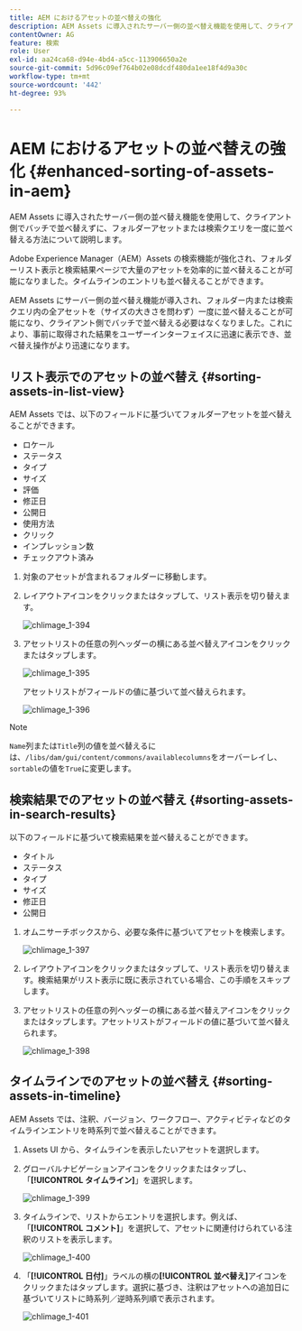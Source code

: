 ```yaml
---
title: AEM におけるアセットの並べ替えの強化
description: AEM Assets に導入されたサーバー側の並べ替え機能を使用して、クライアント側でバッチで並べ替えずに、フォルダーアセットまたは検索クエリを一度に並べ替える方法について説明します。
contentOwner: AG
feature: 検索
role: User
exl-id: aa24ca68-d94e-4bd4-a5cc-113906650a2e
source-git-commit: 5d96c09ef764b02e08dcdf480da1ee18f4d9a30c
workflow-type: tm+mt
source-wordcount: '442'
ht-degree: 93%

---
```


# AEM におけるアセットの並べ替えの強化 {#enhanced-sorting-of-assets-in-aem}

AEM Assets に導入されたサーバー側の並べ替え機能を使用して、クライアント側でバッチで並べ替えずに、フォルダーアセットまたは検索クエリを一度に並べ替える方法について説明します。

Adobe Experience Manager（AEM）Assets の検索機能が強化され、フォルダーリスト表示と検索結果ページで大量のアセットを効率的に並べ替えることが可能になりました。タイムラインのエントリも並べ替えることができます。

AEM Assets にサーバー側の並べ替え機能が導入され、フォルダー内または検索クエリ内の全アセットを（サイズの大きさを問わず）一度に並べ替えることが可能になり、クライアント側でバッチで並べ替える必要はなくなりました。これにより、事前に取得された結果をユーザーインターフェイスに迅速に表示でき、並べ替え操作がより迅速になります。

## リスト表示でのアセットの並べ替え {#sorting-assets-in-list-view}

AEM Assets では、以下のフィールドに基づいてフォルダーアセットを並べ替えることができます。

* ロケール
* ステータス
* タイプ
* サイズ
* 評価
* 修正日
* 公開日
* 使用方法
* クリック
* インプレッション数
* チェックアウト済み

1. 対象のアセットが含まれるフォルダーに移動します。
1. レイアウトアイコンをクリックまたはタップして、リスト表示を切り替えます。

   ![chlimage_1-394](assets/chlimage_1-394.png)

1. アセットリストの任意の列ヘッダーの横にある並べ替えアイコンをクリックまたはタップします。

   ![chlimage_1-395](assets/chlimage_1-395.png)

   アセットリストがフィールドの値に基づいて並べ替えられます。

   ![chlimage_1-396](assets/chlimage_1-396.png)

>[!NOTE]
>
>`Name`列または`Title`列の値を並べ替えるには、`/libs/dam/gui/content/commons/availablecolumns`をオーバーレイし、`sortable`の値を`True`に変更します。

## 検索結果でのアセットの並べ替え {#sorting-assets-in-search-results}

以下のフィールドに基づいて検索結果を並べ替えることができます。

* タイトル
* ステータス
* タイプ
* サイズ
* 修正日
* 公開日

1. オムニサーチボックスから、必要な条件に基づいてアセットを検索します。

   ![chlimage_1-397](assets/chlimage_1-397.png)

1. レイアウトアイコンをクリックまたはタップして、リスト表示を切り替えます。検索結果がリスト表示に既に表示されている場合、この手順をスキップします。
1. アセットリストの任意の列ヘッダーの横にある並べ替えアイコンをクリックまたはタップします。アセットリストがフィールドの値に基づいて並べ替えられます。

   ![chlimage_1-398](assets/chlimage_1-398.png)

## タイムラインでのアセットの並べ替え {#sorting-assets-in-timeline}

AEM Assets では、注釈、バージョン、ワークフロー、アクティビティなどのタイムラインエントリを時系列で並べ替えることができます。

1. Assets UI から、タイムラインを表示したいアセットを選択します。
1. グローバルナビゲーションアイコンをクリックまたはタップし、「**[!UICONTROL タイムライン]**」を選択します。

   ![chlimage_1-399](assets/chlimage_1-399.png)

1. タイムラインで、リストからエントリを選択します。例えば、「**[!UICONTROL コメント]**」を選択して、アセットに関連付けられている注釈のリストを表示します。

   ![chlimage_1-400](assets/chlimage_1-400.png)

1. 「**[!UICONTROL 日付]**」ラベルの横の&#x200B;**[!UICONTROL 並べ替え]**&#x200B;アイコンをクリックまたはタップします。選択に基づき、注釈はアセットへの追加日に基づいてリストに時系列／逆時系列順で表示されます。

   ![chlimage_1-401](assets/chlimage_1-401.png)
